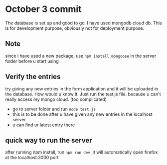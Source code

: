# October 3 commit

The database is set up and good to go.
I have used mongodb cloud db. This is for development purpose, obviously not for deployment purpose.

## Note

since i have used a new package, use `npm install mongoose` in the server folder before u start using

## Verify the entries

try giving any new entries in the form application and it will be uploaded in the database. How would u know it.
Just run the test.js file. because u can't really access my mongo cloud. (too complicated)

- go to server folder and run `node test.js`
- this is to be done after u have given any new entries in the localhost server.
- u can find ur latest entry there

## quick way to run the server

after running npm install, run `npm run dev` ,it will automatically open firefox at the localhost:3000 port
